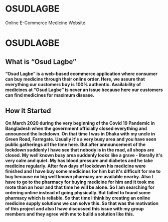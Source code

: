 # OSUDLAGBE
 Online E-Commerce Medicine Website
 # OSUDLAGBE
## What is “Osud Lagbe”
**“Osud Lagbe” is a web-based ecommerce application where consumer can buy medicine through their online order. Here, we assure that everything our customers buy is 100% authentic. Availability of medicines at “Osud Lagbe” is never an issue because here our customers can find medicines for maximum disease.**

## How it Started 

**On March 2020 during the very beginning of the Covid 19 Pandemic in Bangladesh when the government officially closed everything and announced the lockdown. On that time I was in Dhaka with my uncle in Green Road, Farmgate. Usually it's a very busy area and you have seen public gatherings all the time here. But after announcement of the lockdown suddenly I have see that nobody is in the road, all shops are closed. My well known busy area suddenly looks like a grave - literally it's very calm and quiet. My has blood pressure and diabetes and he take medicine regularly. After few days of lockdown his medicine were finished and I have buy some medicines for him but it's difficult for me to buy because no big well known pharmacy are available nearby. Also I have to go to the pharmacy for buying medicine for him and it took me mote than an hour and that time he will be alone. So I am searching for ordering online instead of going physically. But failed to found some pharmacy which is reliable. So that time I think by creating an online medicine supply solutions we can solve this. So that was the motivation of this project and also I have discussed this issue with my group members and they agree with me to build a solution like this.**

